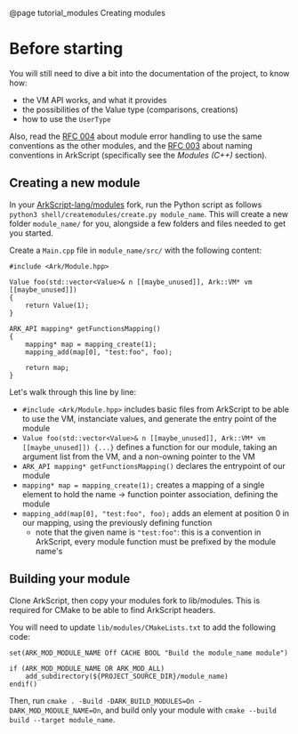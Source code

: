 @page tutorial_modules Creating modules

# Before starting

You will still need to dive a bit into the documentation of the project, to know how:
* the VM API works, and what it provides
* the possibilities of the Value type (comparisons, creations)
* how to use the `UserType`

Also, read the [RFC 004](https://github.com/ArkScript-lang/rfc/blob/master/004-module-error-handling.md) about module error handling to use the same conventions as the other modules, and the [RFC 003](https://github.com/ArkScript-lang/rfc/blob/master/003-naming-convention.md) about naming conventions in ArkScript (specifically see the *Modules (C++)* section).

## Creating a new module

In your [ArkScript-lang/modules](https://github.com/ArkScript-lang/modules) fork, run the Python script as follows `python3 shell/createmodules/create.py module_name`. This will create a new folder `module_name/` for you, alongside a few folders and files needed to get you started.

Create a `Main.cpp` file in `module_name/src/` with the following content:

~~~~{.cpp}
#include <Ark/Module.hpp>

Value foo(std::vector<Value>& n [[maybe_unused]], Ark::VM* vm [[maybe_unused]])
{
    return Value(1);
}

ARK_API mapping* getFunctionsMapping()
{
    mapping* map = mapping_create(1);
    mapping_add(map[0], "test:foo", foo);

    return map;
}
~~~~

Let's walk through this line by line:
- `#include <Ark/Module.hpp>` includes basic files from ArkScript to be able to use the VM, instanciate values, and generate the entry point of the module
- `Value foo(std::vector<Value>& n [[maybe_unused]], Ark::VM* vm [[maybe_unused]]) {...}` defines a function for our module, taking an argument list from the VM, and a non-owning pointer to the VM
- `ARK_API mapping* getFunctionsMapping()` declares the entrypoint of our module
- `mapping* map = mapping_create(1);` creates a mapping of a single element to hold the name -> function pointer association, defining the module
- `mapping_add(map[0], "test:foo", foo);` adds an element at position 0 in our mapping, using the previously defining function
    - note that the given name is `"test:foo"`: this is a convention in ArkScript, every module function must be prefixed by the module name's

## Building your module

Clone ArkScript, then copy your modules fork to lib/modules. This is required for CMake to be able to find ArkScript headers.

You will need to update `lib/modules/CMakeLists.txt` to add the following code:

~~~~{cmake}
set(ARK_MOD_MODULE_NAME Off CACHE BOOL "Build the module_name module")

if (ARK_MOD_MODULE_NAME OR ARK_MOD_ALL)
    add_subdirectory(${PROJECT_SOURCE_DIR}/module_name)
endif()
~~~~

Then, run `cmake . -Build -DARK_BUILD_MODULES=On -DARK_MOD_MODULE_NAME=On`, and build only your module with `cmake --build build --target module_name`.
